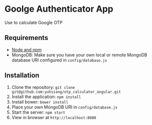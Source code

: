 # Goolge Authenticator App

Use to calculate Google OTP

## Requirements

- [Node and npm](http://nodejs.org)
- MongoDB: Make sure you have your own local or remote MongoDB database URI configured in `config/database.js`

## Installation

1. Clone the repository: `git clone git@github.com:yuhsiang/otp_calculator_angular.git`
2. Install the application: `npm install`
3. Install bower: `bower install`
4. Place your own MongoDB URI in `config/database.js`
5. Start the server: `npm start`
6. View in browser at `http://localhost:8080`

